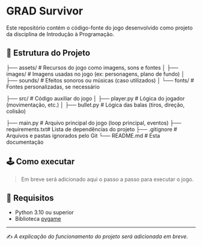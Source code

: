 # GRAD Survivor

Este repositório contém o código-fonte do jogo desenvolvido como projeto da disciplina de Introdução à Programação.

## 📁 Estrutura do Projeto

├── assets/ # Recursos do jogo como imagens, sons e fontes
│ ├── images/ # Imagens usadas no jogo (ex: personagens, plano de fundo)
│ ├── sounds/ # Efeitos sonoros ou músicas (caso utilizados)
│ └── fonts/ # Fontes personalizadas, se necessário

├── src/ # Código auxiliar do jogo
│ ├── player.py # Lógica do jogador (movimentação, etc.)
│ ├── bullet.py # Lógica das balas (tiros, direção, colisão)

├── main.py # Arquivo principal do jogo (loop principal, eventos)
├── requirements.txt# Lista de dependências do projeto
├── .gitignore # Arquivos e pastas ignorados pelo Git
└── README.md # Esta documentação

## 🕹️ Como executar

> Em breve será adicionado aqui o passo a passo para executar o jogo.

## 📌 Requisitos

- Python 3.10 ou superior
- Biblioteca [pygame](https://www.pygame.org/)

---

✍️ _A explicação do funcionamento do projeto será adicionada em breve._
